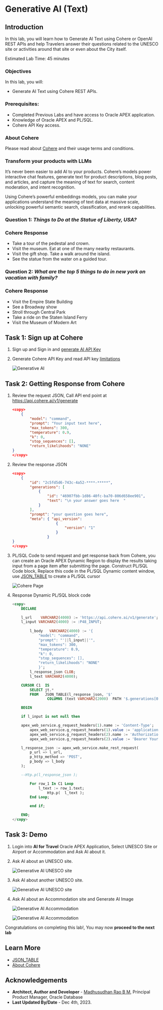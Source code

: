 # Generative AI (Text)

## Introduction

In this lab, you will learn how to Generate AI Text using Cohere or OpenAI REST APIs and help Travelers answer their questions related to the UNESCO site or activities around that site or even about the City itself.

Estimated Lab Time: 45 minutes

### Objectives

In this lab, you will:

- Generate AI Text using Cohere REST APIs. 

### Prerequisites:

- Completed Previous Labs and have access to Oracle APEX application.
- Knowledge of Oracle APEX and PL/SQL.
- Cohere API Key access.

### About Cohere

Please read about [Cohere](https://cohere.com/) and their usage terms and conditions.


### Transform your products with LLMs

It’s never been easier to add AI to your products. Cohere’s models power interactive chat features, generate text for product descriptions, blog posts, and articles, and capture the meaning of text for search, content moderation, and intent recognition.

Using Cohere’s powerful embeddings models, you can make your applications understand the meaning of text data at massive scale, unlocking powerful semantic search, classification, and rerank capabilities.
 
### **Question 1:** *Things to Do at the Statue of Liberty, USA?*
  
### **Cohere Response**

  * Take a tour of the pedestal and crown. 
  * Visit the museum. Eat at one of the many nearby restaurants. 
  * Visit the gift shop. Take a walk around the island. 
  * See the statue from the water on a guided tour.
 
### **Question 2:** *What are the top 5 things to do in new york on vacation with family?*
 
### **Cohere Response**

  * Visit the Empire State Building 
  * See a Broadway show 
  * Stroll through Central Park 
  * Take a ride on the Staten Island Ferry 
  * Visit the Museum of Modern Art

## Task 1: Sign up at Cohere

1. Sign up and Sign in and [generate AI API Key](https://dashboard.cohere.ai/api-keys)  

2. Generate Cohere API Key and read API key [limitations](https://docs.cohere.com/docs/going-live)

    ![Generative AI](images/cohere-key.png) 

## Task 2: Getting Response from Cohere

1. Review the request JSON, Call API end point at https://api.cohere.ai/v1/generate

    ```json
    <copy> 
        {  
            "model": "command",
            "prompt": "Your input text here",
            "max_tokens": 300,
            "temperature": 0.9,
            "k": 0,
            "stop_sequences": [],
            "return_likelihoods": "NONE"
    }   
    </copy>
    ```

2. Review the response JSON

    ```json
    <copy> 
        {
            "id": "2c5fd5d6-743c-4a52-****-*****",
            "generations": [
                {
                    "id": "46907fbb-1d86-40fc-ba70-806d658ee901",
                    "text": "\n your answer goes here  "
                }
            ],
            "prompt": "your question goes here",
            "meta": { "api_version": 
                        { 
                            "version": "1" 
                        } 
                    }
    }
    </copy>
    ```

3. PL/SQL Code to send request and get response back from Cohere, you can create an Oracle APEX Dynamic Region to display the results taking input from a page item after submitting the page. Construct PL/SQL Code block, Replace this code in the PL/SQL Dynamic content window, use [JSON_TABLE](https://docs.oracle.com/en/database/oracle/oracle-database/19/sqlrf/JSON_TABLE.html) to create a PL/SQL cursor 


    ![Cohere Page](images/cohere-page.png) 

1. Response Dynamic PL/SQL block code

    ```sql
    <copy> 
        DECLARE
    
        l_url    VARCHAR2(4000) := 'https://api.cohere.ai/v1/generate';  
        l_input VARCHAR2(4000) := :P48_INPUT;
        
            l_body   VARCHAR2(4000) := '{
                "model": "command",
                "prompt": "'||l_input||'",
                "max_tokens": 300,
                "temperature": 0.9,
                "k": 0,
                "stop_sequences": [],
                "return_likelihoods": "NONE"
                }';
            l_response_json CLOB;
            l_text VARCHAR2(4000);

        CURSOR C1  IS 
            SELECT jt.* 
            FROM   JSON_TABLE(l_response_json, '$' 
                    COLUMNS (text VARCHAR2(2000)  PATH '$.generations[0].text' )) jt; 

        BEGIN

        if l_input is not null then

        apex_web_service.g_request_headers(1).name := 'Content-Type';
            apex_web_service.g_request_headers(1).value := 'application/json';
            apex_web_service.g_request_headers(2).name := 'Authorization';
            apex_web_service.g_request_headers(2).value := 'Bearer Your-cohere-API-Key';

        l_response_json := apex_web_service.make_rest_request( 
            p_url => l_url, 
            p_http_method => 'POST', 
            p_body => l_body  
        );

        --Htp.p(l_response_json ); 

            For row_1 In C1 Loop
                l_text := row_1.text;
                    Htp.p(  l_text );  
            End Loop;

            end if;

        END;     
    </copy>
    ```
 
## Task 3: Demo

1. Login into **AI for Travel** Oracle APEX Application, Select UNESCO Site or Airport or Accommodation and Ask AI about it. 
 
2. Ask AI about an UNESCO site.
    
   ![Generative AI UNESCO site](images/generative-ai-02.png) 

3. Ask AI about another UNESCO site.   

    ![Generative AI UNESCO site](images/generative-ai-05.png)

4. Ask AI about an Accommodation site and Generate AI Image

    ![Generative AI Accommodation](images/generative-ai-06.png)

    ![Generative AI Accommodation](images/generative-ai-07.png)
 
Congratulations on completing this lab!, You may now **proceed to the next lab**

## Learn More

* [JSON_TABLE](https://docs.oracle.com/en/database/oracle/oracle-database/19/sqlrf/JSON_TABLE.html) 
* [About Cohere](https://cohere.com/)

## Acknowledgements

* **Architect, Author and Developer** - [Madhusudhan Rao B M](https://www.linkedin.com/in/madhusudhanraobm/), Principal Product Manager, Oracle Database
* **Last Updated By/Date** - Dec 4th, 2023.

 